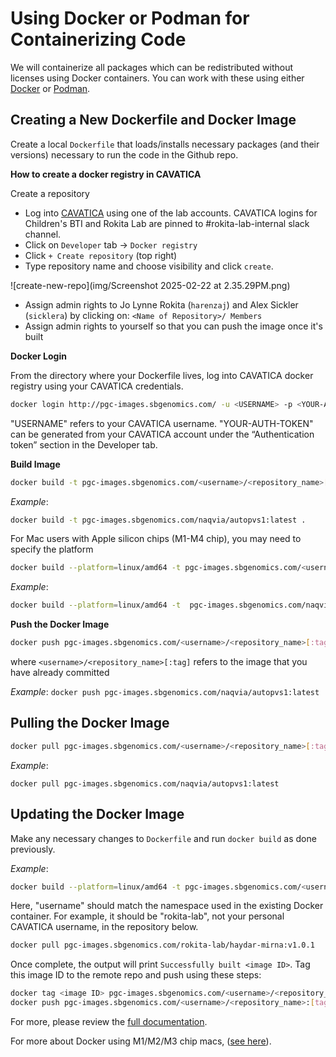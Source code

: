 # Using Docker or Podman for Containerizing Code

We will containerize all packages which can be redistributed without licenses using Docker containers. You can work with these using either [Docker](https://www.docker.com/) or [Podman](https://podman.io/).

## Creating a New Dockerfile and Docker Image 

Create a local `Dockerfile` that loads/installs necessary packages (and their versions) necessary to run the code in the Github repo.

**How to create a docker registry in CAVATICA**

Create a repository

- Log into [CAVATICA](https://cavatica.sbgenomics.com/) using one of the lab accounts. CAVATICA logins for Children's BTI and Rokita Lab are pinned to #rokita-lab-internal slack channel.
- Click on `Developer` tab -> `Docker registry`
- Click `+ Create repository` (top right)
- Type repository name and choose visibility and click `create`.

![create-new-repo](img/Screenshot 2025-02-22 at 2.35.29PM.png)

- Assign admin rights to Jo Lynne Rokita (`harenzaj`) and Alex Sickler (`sicklera`) by clicking on: `<Name of Repository>/ Members`
- Assign admin rights to yourself so that you can push the image once it's built

**Docker Login**

From the directory where your Dockerfile lives, log into CAVATICA docker registry using your CAVATICA credentials. 

```bash
docker login http://pgc-images.sbgenomics.com/ -u <USERNAME> -p <YOUR-AUTH-TOKEN>
```

"USERNAME" refers to your CAVATICA username.
"YOUR-AUTH-TOKEN" can be generated from your CAVATICA account under the “Authentication token” section in the Developer tab.

**Build Image**

```bash
docker build -t pgc-images.sbgenomics.com/<username>/<repository_name>[:tag] .
```

*Example*: 
```bash
docker build -t pgc-images.sbgenomics.com/naqvia/autopvs1:latest .
```

For Mac users with Apple silicon chips (M1-M4 chip), you may need to specify the platform

```bash
docker build --platform=linux/amd64 -t pgc-images.sbgenomics.com/<username>/<repository_name>[:tag] .
```

*Example*: 

```bash
docker build --platform=linux/amd64 -t  pgc-images.sbgenomics.com/naqvia/autopvs1:latest .
```

**Push the Docker Image**

```bash
docker push pgc-images.sbgenomics.com/<username>/<repository_name>[:tag]
```

where `<username>/<repository_name>[:tag]` refers to the image that you have already committed

*Example*: `docker push pgc-images.sbgenomics.com/naqvia/autopvs1:latest`

## Pulling the Docker Image

```bash
docker pull pgc-images.sbgenomics.com/<username>/<repository_name>[:tag]:<tagname>
```

*Example*: 
```
docker pull pgc-images.sbgenomics.com/naqvia/autopvs1:latest
```

## Updating the Docker Image

Make any necessary changes to `Dockerfile` and run `docker build` as done previously. 

*Example*: 
```bash
docker build --platform=linux/amd64 -t pgc-images.sbgenomics.com/<username>/<repository_name>:latest .
```

Here, "username" should match the namespace used in the existing Docker container. For example, it should be "rokita-lab", not your personal CAVATICA username, in the repository below.

```bash
docker pull pgc-images.sbgenomics.com/rokita-lab/haydar-mirna:v1.0.1
```

Once complete, the output will print `Successfully built <image ID>`. Tag this image ID to the remote repo and push using these steps: 

```bash
docker tag <image ID> pgc-images.sbgenomics.com/<username>/<repository_name>:[tag]
docker push pgc-images.sbgenomics.com/<username>/<repository_name>:[tag]
```

For more, please review the [full documentation](https://docs.sevenbridges.com/docs/manage-docker-repositories-advance-access).

For more about Docker using M1/M2/M3 chip macs, ([see here](https://tutorials.tinkink.net/en/mac/how-to-use-docker-on-m1-mac.html)).
